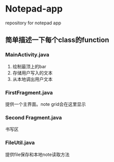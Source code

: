 # Notepad-app
repository for notepad app
## 简单描述一下每个class的function
### MainActivity.java
1. 绘制最顶上的bar
2. 存储用户写入的文本
3. 从本地调出用户文本
### FirstFragment.java
提供一个主界面。note grid会在这里显示
### Second Fragment.java
书写区
### FileUtil.java
提供file保存和本地note读取方法
